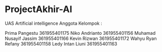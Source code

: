 # ProjectAkhir-AI
UAS Artificial intelligence
Anggota Kelompok :

Prima Pangestu 361955401175
Niko Andrianto 361955401156
Muhamad Nusayif Jassim 361955401166
Kevin Rizwan 361955401172
Wahyu Ryan Refany 361955401158
Ledy Intan Liuni 361955401163
